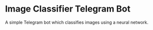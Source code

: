 # Image Classifier Telegram Bot
A simple Telegram bot which classifies images using a neural network.

